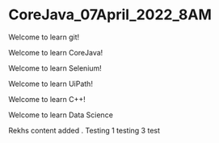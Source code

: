 

# CoreJava_07April_2022_8AM


Welcome to learn git!

Welcome to learn CoreJava!

Welcome to learn Selenium!

Welcome to learn UiPath!

Welcome to learn C++!

Welcome to learn Data Science

Rekhs  content added .
Testing 1
testing 3
test